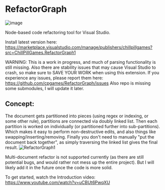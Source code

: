 
# RefactorGraph

![image](https://user-images.githubusercontent.com/49317353/175890692-b331b0ef-2f44-41a4-ba09-0efc64eae8d9.png)

Node-based code refactoring tool for Visual Studio.

Install latest version here: https://marketplace.visualstudio.com/manage/publishers/chillpillgames?src=ChillPillGames.RefactorGraph1

WARNING: This is a work in progress, and much of parsing functionality is still missing. Also there are stability issues that may cause Visual Studio to crash, so make sure to SAVE YOUR WORK when using this extension. If you experience any issues, please report them here: https://github.com/cpgames/RefactorGraph/issues 
Also repo is missing some submodules, I will update it later.

## Concept:  

The document gets partitioned into pieces (using regex or indexing, or some other rule), partitions are connected via doubly linked list.
Then each partition is worked on individually (or partitioned further into sub-partitions). Which makes it easy to perform non-destructive edits, and also things like swapping/inserting/removing.
Finally you don't need to manually "put the document back together", as simply traversing the linked list gives the final result.
![RefactorGraph1](https://user-images.githubusercontent.com/49317353/175238323-a6287e3a-1afe-4d93-87ee-de55f2479cbb.png)

Multi-document refactor is not supported currently (as there are still potential bugs, and would rather not mess up the entire project). But I will likely add it in the future once the code is more solid.

To get started, watch the Introduction video: https://www.youtube.com/watch?v=uCBUt6PwqXU
